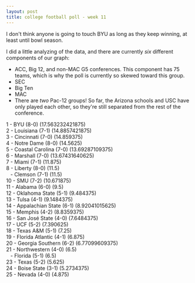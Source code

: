 ```yaml
---
layout: post
title: college football poll - week 11
---
```


I don't think anyone is going to touch BYU as long as they keep winning, at
least until bowl season.

I did a little analyzing of the data, and there are currently *six* different
components of our graph:

* ACC, Big 12, and non-MAC G5 conferences.  This component has 75 teams,
  which is why the poll is currently so skewed toward this group.
* SEC
* Big Ten
* MAC
* There are *two* Pac-12 groups!  So far, the Arizona schools and USC
  have only played each other, so they're still separated from the
  rest of the conference.

1 - BYU (8-0) (17.563232421875)  
2 - Louisiana (7-1) (14.8857421875)  
3 - Cincinnati (7-0) (14.859375)  
4 - Notre Dame (8-0) (14.5625)  
5 - Coastal Carolina (7-0) (13.69287109375)  
6 - Marshall (7-0) (13.67431640625)  
7 - Miami (7-1) (11.875)  
8 - Liberty (8-0) (11.5)  
&nbsp;&nbsp; - Clemson (7-1) (11.5)  
10 - SMU (7-2) (10.671875)  
11 - Alabama (6-0) (9.5)  
12 - Oklahoma State (5-1) (9.484375)  
13 - Tulsa (4-1) (9.1484375)  
14 - Appalachian State (6-1) (8.92041015625)  
15 - Memphis (4-2) (8.8359375)  
16 - San José State (4-0) (7.6484375)  
17 - UCF (5-2) (7.390625)  
18 - Texas A&M (5-1) (7.25)  
19 - Florida Atlantic (4-1) (6.875)  
20 - Georgia Southern (6-2) (6.77099609375)  
21 - Northwestern (4-0) (6.5)  
&nbsp;&nbsp; - Florida (5-1) (6.5)  
23 - Texas (5-2) (5.625)  
24 - Boise State (3-1) (5.2734375)  
25 - Nevada (4-0) (4.875)  
